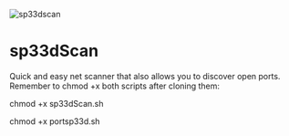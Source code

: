 ![sp33dscan](https://user-images.githubusercontent.com/92309458/200518407-71423a2d-e26f-4b67-a319-559f7f39f340.png)
# sp33dScan
Quick and easy net scanner that also allows you to discover open ports.
Remember to chmod +x both scripts after cloning them:

chmod +x sp33dScan.sh

chmod +x portsp33d.sh
